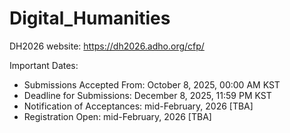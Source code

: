 # Digital_Humanities

DH2026 website: https://dh2026.adho.org/cfp/

Important Dates:
- Submissions Accepted From: October 8, 2025, 00:00 AM KST
- Deadline for Submissions: December 8, 2025, 11:59 PM KST
- Notification of Acceptances: mid-February, 2026 [TBA]
- Registration Open: mid-February, 2026 [TBA]
